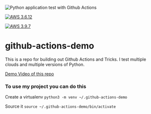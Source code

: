 ![Python application test with Github Actions](https://github.com/noahgift/github-actions-demo/workflows/Python%20application%20test%20with%20Github%20Actions/badge.svg)

[![AWS 3.6.12](https://github.com/angelmiguelmontalvo/github-actions-demo/actions/workflows/aws-shell.yml/badge.svg)](https://github.com/angelmiguelmontalvo/github-actions-demo/actions/workflows/aws-shell.yml)

[![AWS 3.9.7](https://github.com/angelmiguelmontalvo/github-actions-demo/actions/workflows/aws-cloud9.yml/badge.svg)](https://github.com/angelmiguelmontalvo/github-actions-demo/actions/workflows/aws-cloud9.yml)

# github-actions-demo
This is a repo for building out Github Actions and Tricks.  I test multiple clouds and multiple versions of Python.


[Demo Video of this repo](https://www.youtube.com/watch?v=4gbUYOgALik)

### To use my project you can do this

Create a virtualenv
```python3 -m venv ~/.github-actions-demo```

Source it
```source ~/.github-actions-demo/bin/activate```
